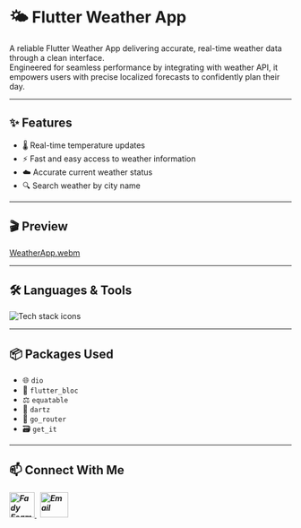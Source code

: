 # 🌤️ Flutter Weather App

A reliable Flutter Weather App delivering accurate, real-time weather data through a clean interface.  
Engineered for seamless performance by integrating with weather API, it empowers users with precise localized forecasts to confidently plan their day.

---

## ✨ Features

- 🌡️ Real-time temperature updates
- ⚡ Fast and easy access to weather information
- ☁️ Accurate current weather status
- 🔍 Search weather by city name

---


## 🎬 Preview

[WeatherApp.webm](https://github.com/Fady-Esam/Weather-App/assets/146977882/b77e76a5-3207-4597-a765-3dd76a63f7ac)

---

## 🛠️ Languages & Tools
<p align="left"> 
        <img src="https://skillicons.dev/icons?i=flutter,dart,postman,vscode,git,github" alt="Tech stack icons" />
</p>

---

## 📦 Packages Used

- 🌐 `dio`  
- 🔁 `flutter_bloc`  
- ⚖️ `equatable`  
- 🧮 `dartz`  
- 🚦 `go_router`  
- 🗃️ `get_it`

---

## 📫 Connect With Me

<h5 align="left"> 
<a href="https://www.linkedin.com/in/fady-esam/" target="_blank"> 
  <img src="https://raw.githubusercontent.com/rahuldkjain/github-profile-readme-generator/master/src/images/icons/Social/linked-in-alt.svg" alt="Fady Esam" height="45" width="45" /> 
  </a> 
   &nbsp;
  <a href="mailto:fady.esam.0101@gmail.com" target="_blank"> 
    <img src="https://cdn-icons-png.flaticon.com/512/732/732200.png" alt="Email" height="45" width="50" /> 
</a> 
</h5>


